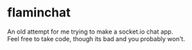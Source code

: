 # flaminchat
An old attempt for me trying to make a socket.io chat app.  
Feel free to take code, though its bad and you probably won't.
